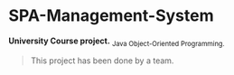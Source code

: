 # SPA-Management-System
**University Course project.**
<sub>Java Object-Oriented Programming.<sub>
>This project has been done by a team.
